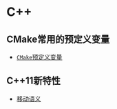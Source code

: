 # C++

## CMake常用的预定义变量
- [`CMake`预定义变量](https://github.com/believeszw/CS-Notes/blob/master/notes/语言/C++/CMake预定义变量.md)

## C++11新特性
- [移动语义](https://github.com/believeszw/CS-Notes/blob/master/notes/语言/C++/移动语义.md)

